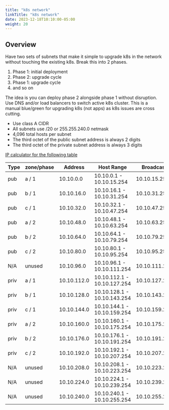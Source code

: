 ```yaml
---
title: "k8s network"
linkTitle: "k8s network"
date: 2023-12-18T10:10:00-05:00
weight: 20
---
```


## Overview

Have two sets of subnets that make it simple to upgrade k8s in the network
without touching the existing k8s.  Break this into 2 phases.

1. Phase 1: initial deployment
1. Phase 2: upgrade cycle
1. Phase 1: upgrade cycle
1. and so on

The idea is you can deploy phase 2 alongside phase 1 without disruption.   Use
DNS and/or load balancers to switch active k8s cluster.   This is a manual
blue/green for upgrading k8s (not apps) as k8s issues are cross cutting.

- Use class A CIDR
- All subnets use /20 or 255.255.240.0 netmask
- 4,096 total hosts per subnet
- The third octet of the public subnet address is always 2 digits
- The third octet of the private subnet address is always 3 digits

[IP calculator for the following table](https://www.calculator.net/ip-subnet-calculator.html?cclass=any&csubnet=20&cip=10.10.0.0&ctype=ipv4&x=Calculate)


| Type | zone/phase |   Address   |        Host Range           |   Broadcast   |
|------|------------|-------------|-----------------------------|---------------|
| pub  |   a / 1    | 10.10.0.0   | 10.10.0.1 - 10.10.15.254    | 10.10.15.255  |
| pub  |   b / 1    | 10.10.16.0  | 10.10.16.1 - 10.10.31.254   | 10.10.31.255  |
| pub  |   c / 1    | 10.10.32.0  | 10.10.32.1 - 10.10.47.254   | 10.10.47.255  |
| pub  |   a / 2    | 10.10.48.0  | 10.10.48.1 - 10.10.63.254   | 10.10.63.255  |
| pub  |   b / 2    | 10.10.64.0  | 10.10.64.1 - 10.10.79.254   | 10.10.79.255  |
| pub  |   c / 2    | 10.10.80.0  | 10.10.80.1 - 10.10.95.254   | 10.10.95.255  |
| N/A  |  unused    | 10.10.96.0  | 10.10.96.1 - 10.10.111.254  | 10.10.111.255 |
| priv |   a / 1    | 10.10.112.0 | 10.10.112.1 - 10.10.127.254 | 10.10.127.255 |
| priv |   b / 1    | 10.10.128.0 | 10.10.128.1 - 10.10.143.254 | 10.10.143.255 |
| priv |   c / 1    | 10.10.144.0 | 10.10.144.1 - 10.10.159.254 | 10.10.159.255 |
| priv |   a / 2    | 10.10.160.0 | 10.10.160.1 - 10.10.175.254 | 10.10.175.255 |
| priv |   b / 2    | 10.10.176.0 | 10.10.176.1 - 10.10.191.254 | 10.10.191.255 |
| priv |   c / 2    | 10.10.192.0 | 10.10.192.1 - 10.10.207.254 | 10.10.207.255 |
| N/A  |  unused    | 10.10.208.0 | 10.10.208.1 - 10.10.223.254 | 10.10.223.255 |
| N/A  |  unused    | 10.10.224.0 | 10.10.224.1 - 10.10.239.254 | 10.10.239.255 |
| N/A  |  unused    | 10.10.240.0 | 10.10.240.1 - 10.10.255.254 | 10.10.255.255 |

